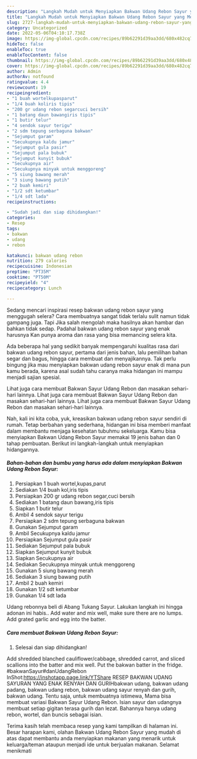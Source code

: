 ```yaml
---
description: "Langkah Mudah untuk Menyiapkan Bakwan Udang Rebon Sayur yang Menggugah Selera, Buat Buka Puasa Lezat Sekali"
title: "Langkah Mudah untuk Menyiapkan Bakwan Udang Rebon Sayur yang Menggugah Selera, Buat Buka Puasa Lezat Sekali"
slug: 2727-langkah-mudah-untuk-menyiapkan-bakwan-udang-rebon-sayur-yang-menggugah-selera-buat-buka-puasa-lezat-sekali
category: Uncategorized
date: 2022-05-06T04:10:17.738Z
image: https://img-global.cpcdn.com/recipes/89b62291d39aa3dd/680x482cq70/bakwan-udang-rebon-sayur-foto-resep-utama.jpg
hideToc: false
enableToc: true
enableTocContent: false
thumbnail: https://img-global.cpcdn.com/recipes/89b62291d39aa3dd/680x482cq70/bakwan-udang-rebon-sayur-foto-resep-utama.jpg
cover: https://img-global.cpcdn.com/recipes/89b62291d39aa3dd/680x482cq70/bakwan-udang-rebon-sayur-foto-resep-utama.jpg
author: Admin
authorAv: notfound
ratingvalue: 4.4
reviewcount: 19
recipeingredient:
- "1 buah wortelkupasparut"
- "1/4 buah koliris tipis"
- "200 gr udang rebon segarcuci bersih"
- "1 batang daun bawangiris tipis"
- "1 butir telur"
- "4 sendok sayur terigu"
- "2 sdm tepung serbaguna bakwan"
- "Sejumput garam"
- "Secukupnya kaldu jamur"
- "Sejumput gula pasir"
- "Sejumput pala bubuk"
- "Sejumput kunyit bubuk"
- "Secukupnya air"
- "Secukupnya minyak untuk menggoreng"
- "5 siung bawang merah"
- "3 siung bawang putih"
- "2 buah kemiri"
- "1/2 sdt ketumbar"
- "1/4 sdt lada"
recipeinstructions:

- "Sudah jadi dan siap dihidangkan!"
categories:
- Resep
tags:
- bakwan
- udang
- rebon

katakunci: bakwan udang rebon 
nutrition: 279 calories
recipecuisine: Indonesian
preptime: "PT35M"
cooktime: "PT50M"
recipeyield: "4"
recipecategory: Lunch

---
```



Sedang mencari inspirasi resep bakwan udang rebon sayur yang menggugah selera? Cara membuatnya sangat tidak terlalu sulit namun tidak gampang juga. Tapi Jika salah mengolah maka hasilnya akan hambar dan bahkan tidak sedap. Padahal bakwan udang rebon sayur yang enak harusnya Kan punya aroma dan rasa yang bisa memancing selera kita.


Ada beberapa hal yang sedikit banyak mempengaruhi kualitas rasa dari bakwan udang rebon sayur, pertama dari jenis bahan, lalu pemilihan bahan segar dan bagus, hingga cara membuat dan menyajikannya. Tak perlu bingung jika mau menyiapkan bakwan udang rebon sayur enak di mana pun kamu berada, karena asal sudah tahu caranya maka hidangan ini mampu menjadi sajian spesial.

Lihat juga cara membuat Bakwan Sayur Udang Rebon dan masakan sehari-hari lainnya. Lihat juga cara membuat Bakwan Sayur Udang Rebon dan masakan sehari-hari lainnya. Lihat juga cara membuat Bakwan Sayur Udang Rebon dan masakan sehari-hari lainnya.


Nah, kali ini kita coba, yuk, kreasikan bakwan udang rebon sayur sendiri di rumah. Tetap berbahan yang sederhana, hidangan ini bisa memberi manfaat dalam membantu menjaga kesehatan tubuhmu sekeluarga. Kamu bisa menyiapkan Bakwan Udang Rebon Sayur memakai 19 jenis bahan dan 0 tahap pembuatan. Berikut ini langkah-langkah untuk menyiapkan hidangannya.

<!--inarticleads1-->

##### Bahan-bahan dan bumbu yang harus ada dalam menyiapkan Bakwan Udang Rebon Sayur:

1. Persiapkan 1 buah wortel,kupas,parut
1. Sediakan 1/4 buah kol,iris tipis
1. Persiapkan 200 gr udang rebon segar,cuci bersih
1. Sediakan 1 batang daun bawang,iris tipis
1. Siapkan 1 butir telur
1. Ambil 4 sendok sayur terigu
1. Persiapkan 2 sdm tepung serbaguna bakwan
1. Gunakan Sejumput garam
1. Ambil Secukupnya kaldu jamur
1. Persiapkan Sejumput gula pasir
1. Sediakan Sejumput pala bubuk
1. Siapkan Sejumput kunyit bubuk
1. Siapkan Secukupnya air
1. Sediakan Secukupnya minyak untuk menggoreng
1. Gunakan 5 siung bawang merah
1. Sediakan 3 siung bawang putih
1. Ambil 2 buah kemiri
1. Gunakan 1/2 sdt ketumbar
1. Gunakan 1/4 sdt lada


Udang rebonnya beli di Abang Tukang Sayur. Lakukan langkah ini hingga adonan ini habis.. Add water and mix well, make sure there are no lumps. Add grated garlic and egg into the batter. 

<!--inarticleads2-->

##### Cara membuat Bakwan Udang Rebon Sayur:


1. Selesai dan siap dihidangkan!

Add shredded blanched cauliflower/cabbage, shredded carrot, and sliced scallions into the batter and mix well. Put the bakwan batter in the fridge. #bakwanSayur#danUdangRebon InShot:https://inshotapp.page.link/YTShare RESEP BAKWAN UDANG SAYURAN YANG ENAK RENYAH DAN GURIHbakwan udang, bakwan udang padang, bakwan udang rebon, bakwan udang sayur renyah dan gurih, bakwan udang. Tentu saja, untuk membuatnya istimewa, Mama bisa membuat variasi Bakwan Sayur Udang Rebon. Isian sayur dan udangnya membuat setiap gigitan terasa gurih dan lezat. Bahannya hanya udang rebon, wortel, dan buncis sebagai isian. 

Terima kasih telah membaca resep yang kami tampilkan di halaman ini. Besar harapan kami, olahan Bakwan Udang Rebon Sayur yang mudah di atas dapat membantu anda menyiapkan makanan yang menarik untuk keluarga/teman ataupun menjadi ide untuk berjualan makanan. Selamat menikmati
